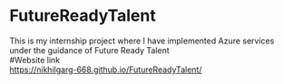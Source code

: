 # FutureReadyTalent
This is my internship project where I have implemented Azure services under the guidance of Future  Ready Talent
<br>
#Website link
<br>
https://nikhilgarg-668.github.io/FutureReadyTalent/
